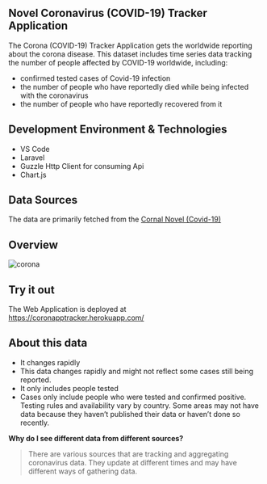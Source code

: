 ## Novel Coronavirus (COVID-19) Tracker Application

The Corona (COVID-19) Tracker Application gets the worldwide reporting about the corona disease. This dataset includes time series data tracking the number of people affected by COVID-19 worldwide, including:

- confirmed tested cases of Covid-19 infection
- the number of people who have reportedly died while being infected with the coronavirus
- the number of people who have reportedly recovered from it

## Development Environment & Technologies

- VS Code 
- Laravel
- Guzzle Http Client for consuming Api 
- Chart.js 

## Data Sources

The data are primarily fetched from the [Cornal Novel (Covid-19)](https://github.com/CSSEGISandData/COVID-19)

## Overview

![corona](https://user-images.githubusercontent.com/23207774/77423508-c9944880-6de8-11ea-9a3f-65538b0ca0fd.png)


## Try it out

The Web Application is deployed at https://coronapptracker.herokuapp.com/

## About this data

- It changes rapidly
- This data changes rapidly and might not reflect some cases still being reported.
- It only includes people tested
- Cases only include people who were tested and confirmed positive. Testing rules and availability vary by country. Some areas may not have data because they haven’t published their data or haven’t done so recently.

**Why do I see different data from different sources?**

>There are various sources that are tracking and aggregating coronavirus data. They update at different times and may have different ways of gathering data.
